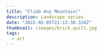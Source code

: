 ```yaml
---
title: "Climb Any Mountain!"
description: Landscape series
date: "2022-02-05T21:13:30.326Z"
thumbnail: /images/brick_quilt.jpg
tags:
  - art
---
```

